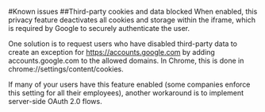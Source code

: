 #Known issues
##Third-party cookies and data blocked
When enabled, this privacy feature deactivates all cookies and storage within the iframe, which is required by Google to securely authenticate the user.

One solution is to request users who have disabled third-party data to create an exception for https://accounts.google.com by adding accounts.google.com to the allowed domains. In Chrome, this is done in chrome://settings/content/cookies.

If many of your users have this feature enabled (some companies enforce this setting for all their employees), another workaround is to implement server-side OAuth 2.0 flows.
